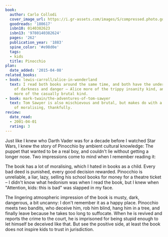 ```yaml
---
book:
  author: Carlo Collodi
  cover_image_url: https://i.gr-assets.com/images/S/compressed.photo.goodreads.com/books/1327938097l/180617._SX98_.jpg
  goodreads: '180617'
  isbn10: 0140382623
  isbn13: '9780140382624'
  pages: '262'
  publication_year: '1883'
  spine_color: '#e98d0e'
  tags:
  - kids
  title: Pinocchio
plan:
  date_added: '2015-04-08'
related_books:
- book: lewis-carroll/alice-in-wonderland
  text: I read both books around the same time, and both have the underlying ambience
    of darkness and danger – Alice more of the trippy insanity kind, and Pinocchio
    more of the casually brutal kind.
- book: mark-twain/the-adventures-of-tom-sawyer
  text: Tom Sawyer is also mischievous and brutal, but makes do with a lot less
    of moralising, thankfully.
review:
  date_read:
  - 2001-04-01
  rating: 3
---
```


Just like I knew who Darth Vader was for a decade before I watched Star Wars, I knew the story of Pinocchio by ambient
cultural knowledge: The puppet that wanted to be a real boy, and couldn't lie without getting a longer nose. Two
impressions come to mind when I remember reading it:

The book has a lot of moralising, which I hated in books as a child. Every bad deed is punished, every good decision
rewarded. Pinocchio is unreliable, a liar, lazy, selling his school books for money for a theatre ticket – I didn't know
what hedonism was when I read the book, but I knew when "Attention, kids: this is bad" was slapped in my face.

The lingering atmospheric impression of the book is musty, dark, dangerous, a bit uncanny: I don't remember it as a
happy place. Pinocchio meets two bandits, who deceive him, rob him blind, hang him in a tree, and finally leave because
he takes too long to suffocate. When he is revived and reports the crime to the court, he is imprisoned for being stupid
enough to let himself be deceived like that. But see the positive side, at least the book does not inspire kids to
trust in jurisdiction.
